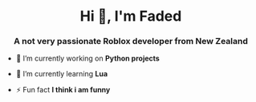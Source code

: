 <h1 align="center">Hi 👋, I'm Faded</h1>
<h3 align="center">A not very passionate Roblox developer from New Zealand</h3>

- 🔭 I’m currently working on **Python projects**

- 🌱 I’m currently learning **Lua**

- ⚡ Fun fact **I think i am funny**
